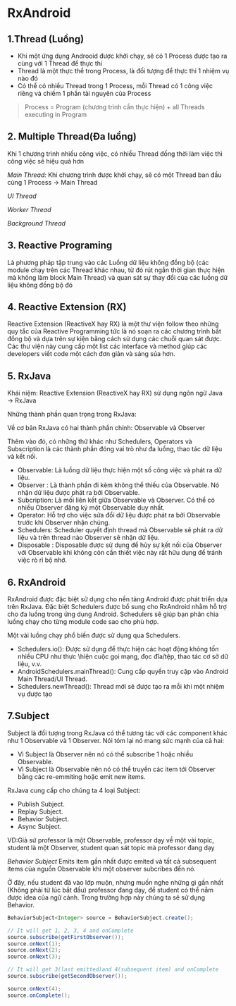 # RxAndroid
## 1.Thread (Luồng)
- Khi một ứng dụng Androoid được khởi chạy, sẽ có 1 Process được tạo ra cùng với 1 Thread để thực thi
- Thread là một thực thể trong Process, là đối tượng để thực thi 1 nhiệm vụ nào đó
- Có thể có nhiều Thread trong 1 Process, mỗi Thread có 1 công việc riêng và chiếm 1 phần tài nguyên của Process
> Process = Program (chương trình cần thực hiện) + all Threads executing in Program

## 2. Multiple Thread(Đa luồng)
 Khi 1 chương trình nhiều công việc, có nhiều Thread đồng thời làm việc thì công việc sẽ hiệu quả hơn

*Main Thread:* Khi chương trình được khởi chạy, sẽ có một Thread ban đầu cùng 1 Process -> Main Thread

*UI Thread*

*Worker Thread*

*Background Thread*

## 3. Reactive Programing
Là phương pháp tập trung vào các Luồng dữ liệu không đồng bộ (các module chạy trên các Thread khác nhau, từ đó rút ngắn thời gian thực hiện mà không làm block Main Thread) và quan sát sự thay đổi của các luồng dữ liệu không đồng bộ đó

## 4. Reactive Extension (RX)
Reactive Extension (ReactiveX hay RX) là một thư viện follow theo những quy tắc của Reactive Programming tức là nó soạn ra các chương trình bất đồng bộ và dựa trên sự kiện bằng cách sử dụng các chuỗi quan sát được.
Các thư viện này cung cấp một list các interface và method giúp các developers viết code một cách đơn giản và sáng sủa hơn.

## 5. RxJava
Khái niệm: Reactive Extension (ReactiveX hay RX) sử dụng ngôn ngữ Java → RxJava

Những thành phần quan trọng trong RxJava:

Về cơ bản RxJava có hai thành phần chính: Observable và Observer

Thêm vào đó, có những thứ khác như Schedulers, Operators và Subscription là các thành phần đóng vai trò như đa luồng, thao tác dữ liệu và kết nối.

- Observable: Là luồng dữ liệu thực hiện một số công việc và phát ra dữ liệu.
- Observer : Là thành phần đi kèm không thể thiếu của Observable. Nó nhận dữ liệu được phát ra bởi Observable.
- Subcription: Là mối liên kết giữa Observable và Observer. Có thể có nhiều Observer đăng ký một Observable duy nhất.
- Operator: Hỗ trợ cho việc sửa đổi dữ liệu được phát ra bởi Observable trước khi Observer nhận chúng.
- Schedulers: Scheduler quyết định thread mà Observable sẽ phát ra dữ liệu và trên thread nào Observer sẽ nhận dữ liệu.
- Disposable : Disposable được sử dụng để hủy sự kết nối của Observer với Observable khi không còn cần thiết việc này rất hữu dụng để tránh việc rò rỉ bộ nhớ.

## 6. RxAndroid

RxAndroid được đặc biệt sử dụng cho nền tảng Android được phát triển dựa trên RxJava. Đặc biệt Schedulers được bổ sung cho RxAndroid nhằm hỗ trợ cho đa luồng trong ứng dụng Android. Schedulers sẽ giúp bạn phân chia luồng chạy cho từng module code sao cho phù hợp.

Một vài luồng chạy phổ biến được sử dụng qua Schedulers.

- Schedulers.io(): Được sử dụng để thực hiện các hoạt động không tốn nhiều CPU như thực \\hiện cuộc gọi mạng, đọc đĩa/tệp, thao tác cơ sở dữ liệu, v.v.
- AndroidSchedulers.mainThread(): Cung cấp quyền truy cập vào Android Main Thread/UI Thread.
- Schedulers.newThread(): Thread mới sẽ được tạo ra mỗi khi một nhiệm vụ được tạo

## 7.Subject
Subject là đối tượng trong RxJava có thể tương tác với các component khác như 1 Observable và 1 Observer. Nói tóm lại nó mang sức mạnh của cả hai:
- Vì Subject là Observer nên nó có thể subscribe 1 hoặc nhiều Observable.
- Vì Subject là Observable nên nó có thể truyền các item tới Observer bằng các re-emmiting hoặc emit new items.

RxJava cung cấp cho chúng ta 4 loại Subject:
- Publish Subject.
- Replay Subject.
- Behavior Subject.
- Async Subject.

VD:Giả sử professor là một Observable, professor dạy về một vài topic, student là một Observer, student quan sát topic mà professor đang dạy

*Behavior Subject*
Emits item gần nhất được emited và tất cả subsequent items của nguồn Observable khi một observer subcribes đến nó.

Ở đây, nếu student đã vào lớp muộn, nhưng muốn nghe những gì gần nhất (Không phải từ lúc bắt đầu) professor đang dạy, để student có thể nắm được idea của ngữ cảnh. Trong trường hợp này chúng ta sẽ sử dụng Behavior.

```java
BehaviorSubject<Integer> source = BehaviorSubject.create();

// It will get 1, 2, 3, 4 and onComplete
source.subscribe(getFirstObserver());
source.onNext(1);
source.onNext(2);
source.onNext(3);

// It will get 3(last emitted)and 4(subsequent item) and onComplete
source.subscribe(getSecondObserver());

source.onNext(4);
source.onComplete();

```
